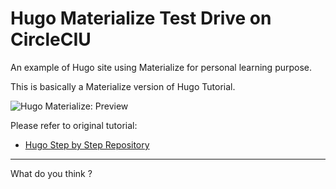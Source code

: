# Hugo Materialize Test Drive on CircleCIU

An example of Hugo site using Materialize for personal learning purpose.

This is basically a Materialize version of Hugo Tutorial.

![Hugo Materialize: Preview][hugo-materialize-preview]

Please refer to original tutorial:

* [Hugo Step by Step Repository][tutorial-hugo]

-- -- --

What do you think ?

[tutorial-hugo]:            https://gitlab.com/epsi-rns/tutor-hugo-materialize/
[hugo-materialize-preview]: https://gitlab.com/epsi-rns/tutor-hugo-materialize/raw/master/hugo-materialize-preview.png
